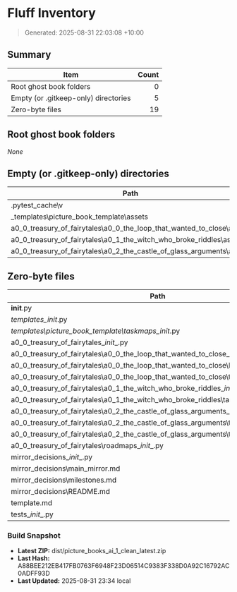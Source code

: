 # Fluff Inventory

> Generated: 2025-08-31 22:03:08 +10:00

## Summary

| Item | Count |
|---|---:|
| Root ghost book folders | 0 |
| Empty (or .gitkeep-only) directories | 5 |
| Zero-byte files | 19 |

## Root ghost book folders

_None_

## Empty (or .gitkeep-only) directories

| Path |
|---|
| .pytest_cache\v |
| _templates\picture_book_template\assets |
| a0_0_treasury_of_fairytales\a0_0_the_loop_that_wanted_to_close\assets |
| a0_0_treasury_of_fairytales\a0_1_the_witch_who_broke_riddles\assets |
| a0_0_treasury_of_fairytales\a0_2_the_castle_of_glass_arguments\assets |

## Zero-byte files

| Path |
|---|
| __init__.py |
| _templates\__init__.py |
| _templates\picture_book_template\taskmaps\__init__.py |
| a0_0_treasury_of_fairytales\__init__.py |
| a0_0_treasury_of_fairytales\a0_0_the_loop_that_wanted_to_close\__init__.py |
| a0_0_treasury_of_fairytales\a0_0_the_loop_that_wanted_to_close\README.md |
| a0_0_treasury_of_fairytales\a0_0_the_loop_that_wanted_to_close\taskmaps\__init__.py |
| a0_0_treasury_of_fairytales\a0_1_the_witch_who_broke_riddles\__init__.py |
| a0_0_treasury_of_fairytales\a0_1_the_witch_who_broke_riddles\taskmaps\__init__.py |
| a0_0_treasury_of_fairytales\a0_2_the_castle_of_glass_arguments\__init__.py |
| a0_0_treasury_of_fairytales\a0_2_the_castle_of_glass_arguments\taskmaps\__init__.py |
| a0_0_treasury_of_fairytales\a0_2_the_castle_of_glass_arguments\taskmaps\README.md |
| a0_0_treasury_of_fairytales\roadmaps\__init__.py |
| mirror_decisions\__init__.py |
| mirror_decisions\main_mirror.md |
| mirror_decisions\milestones.md |
| mirror_decisions\README.md |
| template.md |
| tests\__init__.py |

### Build Snapshot

- **Latest ZIP:** dist/picture_books_ai_1_clean_latest.zip
- **Last Hash:** A88BEE212EB417FB0763F6948F23D06514C9383F338D0A92C16792AC0ADFF93D
- **Last Updated:** 2025-08-31 23:34 local

